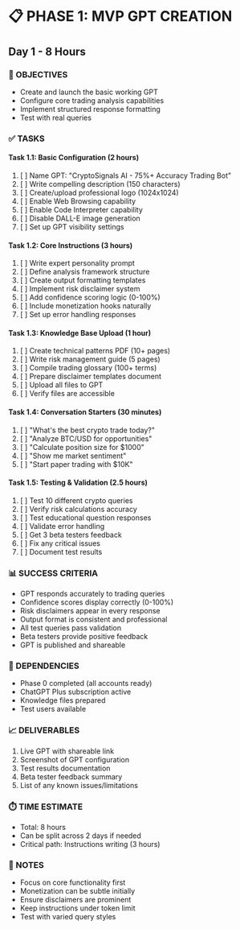 # 📋 PHASE 1: MVP GPT CREATION
## Day 1 - 8 Hours

### 🎯 OBJECTIVES
- Create and launch the basic working GPT
- Configure core trading analysis capabilities
- Implement structured response formatting
- Test with real queries

### ✅ TASKS

#### Task 1.1: Basic Configuration (2 hours)
1. [ ] Name GPT: "CryptoSignals AI - 75%+ Accuracy Trading Bot"
2. [ ] Write compelling description (150 characters)
3. [ ] Create/upload professional logo (1024x1024)
4. [ ] Enable Web Browsing capability
5. [ ] Enable Code Interpreter capability
6. [ ] Disable DALL-E image generation
7. [ ] Set up GPT visibility settings

#### Task 1.2: Core Instructions (3 hours)
1. [ ] Write expert personality prompt
2. [ ] Define analysis framework structure
3. [ ] Create output formatting templates
4. [ ] Implement risk disclaimer system
5. [ ] Add confidence scoring logic (0-100%)
6. [ ] Include monetization hooks naturally
7. [ ] Set up error handling responses

#### Task 1.3: Knowledge Base Upload (1 hour)
1. [ ] Create technical patterns PDF (10+ pages)
2. [ ] Write risk management guide (5 pages)
3. [ ] Compile trading glossary (100+ terms)
4. [ ] Prepare disclaimer templates document
5. [ ] Upload all files to GPT
6. [ ] Verify files are accessible

#### Task 1.4: Conversation Starters (30 minutes)
1. [ ] "What's the best crypto trade today?"
2. [ ] "Analyze BTC/USD for opportunities"
3. [ ] "Calculate position size for $1000"
4. [ ] "Show me market sentiment"
5. [ ] "Start paper trading with $10K"

#### Task 1.5: Testing & Validation (2.5 hours)
1. [ ] Test 10 different crypto queries
2. [ ] Verify risk calculations accuracy
3. [ ] Test educational question responses
4. [ ] Validate error handling
5. [ ] Get 3 beta testers feedback
6. [ ] Fix any critical issues
7. [ ] Document test results

### 📊 SUCCESS CRITERIA
- GPT responds accurately to trading queries
- Confidence scores display correctly (0-100%)
- Risk disclaimers appear in every response
- Output format is consistent and professional
- All test queries pass validation
- Beta testers provide positive feedback
- GPT is published and shareable

### 🚨 DEPENDENCIES
- Phase 0 completed (all accounts ready)
- ChatGPT Plus subscription active
- Knowledge files prepared
- Test users available

### 📈 DELIVERABLES
1. Live GPT with shareable link
2. Screenshot of GPT configuration
3. Test results documentation
4. Beta tester feedback summary
5. List of any known issues/limitations

### ⏱️ TIME ESTIMATE
- Total: 8 hours
- Can be split across 2 days if needed
- Critical path: Instructions writing (3 hours)

### 📝 NOTES
- Focus on core functionality first
- Monetization can be subtle initially
- Ensure disclaimers are prominent
- Keep instructions under token limit
- Test with varied query styles